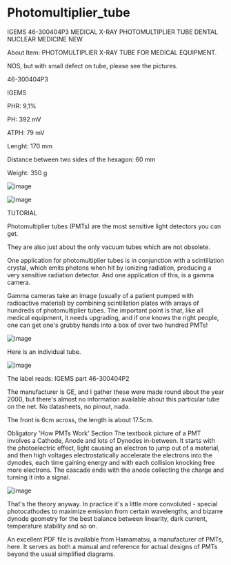 # Photomultiplier_tube

IGEMS 46-300404P3 MEDICAL X-RAY PHOTOMULTIPLIER TUBE DENTAL NUCLEAR MEDICINE NEW

About Item: PHOTOMULTIPLIER X-RAY TUBE FOR MEDICAL EQUIPMENT.

NOS, but with small defect on tube, please see the pictures.


46-300404P3

IGEMS

PHR: 9,1%

PH: 392 mV

ATPH: 79 mV

Lenght: 170 mm

Distance between two sides of the hexagon: 60 mm

Weight: 350 g


![image](https://github.com/user-attachments/assets/8a77d18f-74f7-4865-ad33-7379dc1ce5e7)

![image](https://github.com/user-attachments/assets/926afa8f-7c64-4d49-93a7-d97e2d77ef5c)




TUTORIAL

Photomultiplier tubes (PMTs) are the most sensitive light detectors you can get.

They are also just about the only vacuum tubes which are not obsolete.

One application for photomultiplier tubes is in conjunction with a scintillation crystal, which emits photons when hit by ionizing radiation, producing a very sensitive radiation detector. And one application of this, is a gamma camera.

Gamma cameras take an image (usually of a patient pumped with radioactive material) by combining scintillation plates with arrays of hundreds of photomultiplier tubes. The important point is that, like all medical equipment, it needs upgrading, and if one knows the right people, one can get one's grubby hands into a box of over two hundred PMTs!


![image](https://github.com/user-attachments/assets/657f8937-d236-47ac-9b23-800188171dd8)

Here is an individual tube.

![image](https://github.com/user-attachments/assets/5e4084e1-0c7e-40b4-9a28-170230db98e5)

The label reads: IGEMS part 46-300404P2

The manufacturer is GE, and I gather these were made round about the year 2000, but there's almost no information available about this particular tube on the net. No datasheets, no pinout, nada.

The front is 6cm across, the length is about 17.5cm.


Obligatory 'How PMTs Work' Section
The textbook picture of a PMT involves a Cathode, Anode and lots of Dynodes in-between. It starts with the photoelectric effect, light causing an electron to jump out of a material, and then high voltages electrostatically accelerate the electrons into the dynodes, each time gaining energy and with each collision knocking free more electrons. The cascade ends with the anode collecting the charge and turning it into a signal.

![image](https://github.com/user-attachments/assets/8714bf49-896a-4a76-9c53-576c1ebe6922)

That's the theory anyway. In practice it's a little more convoluted - special photocathodes to maximize emission from certain wavelengths, and bizarre dynode geometry for the best balance between linearity, dark current, temperature stability and so on.

An excellent PDF file is available from Hamamatsu, a manufacturer of PMTs, here. It serves as both a manual and reference for actual designs of PMTs beyond the usual simplified diagrams.
